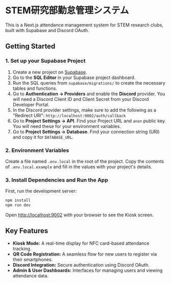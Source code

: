 # STEM研究部勤怠管理システム

This is a Next.js attendance management system for STEM research clubs, built with Supabase and Discord OAuth.

## Getting Started

### 1. Set up your Supabase Project

1.  Create a new project on [Supabase](https://supabase.com).
2.  Go to the **SQL Editor** in your Supabase project dashboard.
3.  Run the SQL queries from `supabase/migrations/` to create the necessary tables and functions.
4.  Go to **Authentication -> Providers** and enable the **Discord** provider. You will need a Discord Client ID and Client Secret from your Discord Developer Portal.
5.  In the Discord provider settings, make sure to add the following as a "Redirect URI": `http://localhost:9002/auth/callback`
6.  Go to **Project Settings -> API**. Find your Project URL and `anon` public key. You will need these for your environment variables.
7.  Go to **Project Settings -> Database**. Find your connection string (URI) and copy it for `DATABASE_URL`.

### 2. Environment Variables

Create a file named `.env.local` in the root of the project. Copy the contents of `.env.local.example` and fill in the values with your project's details.

### 3. Install Dependencies and Run the App

First, run the development server:

```bash
npm install
npm run dev
```

Open [http://localhost:9002](http://localhost:9002) with your browser to see the Kiosk screen.

## Key Features

*   **Kiosk Mode:** A real-time display for NFC card-based attendance tracking.
*   **QR Code Registration:** A seamless flow for new users to register via their smartphones.
*   **Discord Integration:** Secure authentication using Discord OAuth.
*   **Admin & User Dashboards:** Interfaces for managing users and viewing attendance data.

